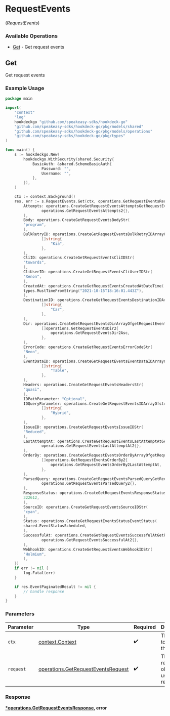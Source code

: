 # RequestEvents
(*RequestEvents*)

### Available Operations

* [Get](#get) - Get request events

## Get

Get request events

### Example Usage

```go
package main

import(
	"context"
	"log"
	hookdeckgo "github.com/speakeasy-sdks/hookdeck-go"
	"github.com/speakeasy-sdks/hookdeck-go/pkg/models/shared"
	"github.com/speakeasy-sdks/hookdeck-go/pkg/models/operations"
	"github.com/speakeasy-sdks/hookdeck-go/pkg/types"
)

func main() {
    s := hookdeckgo.New(
        hookdeckgo.WithSecurity(shared.Security{
            BasicAuth: &shared.SchemeBasicAuth{
                Password: "",
                Username: "",
            },
        }),
    )

    ctx := context.Background()
    res, err := s.RequestEvents.Get(ctx, operations.GetRequestEventsRequest{
        Attempts: operations.CreateGetRequestEventsAttemptsGetRequestEventsAttempts2(
                operations.GetRequestEventsAttempts2{},
        ),
        Body: operations.CreateGetRequestEventsBodyStr(
        "program",
        ),
        BulkRetryID: operations.CreateGetRequestEventsBulkRetryIDArrayOfstr(
                []string{
                    "Kia",
                },
        ),
        CliID: operations.CreateGetRequestEventsCliIDStr(
        "towards",
        ),
        CliUserID: operations.CreateGetRequestEventsCliUserIDStr(
        "Xenon",
        ),
        CreatedAt: operations.CreateGetRequestEventsCreatedAtDateTime(
        types.MustTimeFromString("2021-10-15T18:16:01.443Z"),
        ),
        DestinationID: operations.CreateGetRequestEventsDestinationIDArrayOfstr(
                []string{
                    "Car",
                },
        ),
        Dir: operations.CreateGetRequestEventsDirArrayOfgetRequestEventsDir2(
                []operations.GetRequestEventsDir2{
                    operations.GetRequestEventsDir2Asc,
                },
        ),
        ErrorCode: operations.CreateGetRequestEventsErrorCodeStr(
        "Neon",
        ),
        EventDataID: operations.CreateGetRequestEventsEventDataIDArrayOfstr(
                []string{
                    "Table",
                },
        ),
        Headers: operations.CreateGetRequestEventsHeadersStr(
        "quasi",
        ),
        IDPathParameter: "Optional",
        IDQueryParameter: operations.CreateGetRequestEventsIDArrayOfstr(
                []string{
                    "Hybrid",
                },
        ),
        IssueID: operations.CreateGetRequestEventsIssueIDStr(
        "Reduced",
        ),
        LastAttemptAt: operations.CreateGetRequestEventsLastAttemptAtGetRequestEventsLastAttemptAt2(
                operations.GetRequestEventsLastAttemptAt2{},
        ),
        OrderBy: operations.CreateGetRequestEventsOrderByArrayOfgetRequestEventsOrderBy2(
                []operations.GetRequestEventsOrderBy2{
                    operations.GetRequestEventsOrderBy2LastAttemptAt,
                },
        ),
        ParsedQuery: operations.CreateGetRequestEventsParsedQueryGetRequestEventsParsedQuery2(
                operations.GetRequestEventsParsedQuery2{},
        ),
        ResponseStatus: operations.CreateGetRequestEventsResponseStatusInteger(
        322612,
        ),
        SourceID: operations.CreateGetRequestEventsSourceIDStr(
        "cyan",
        ),
        Status: operations.CreateGetRequestEventsStatusEventStatus(
        shared.EventStatusScheduled,
        ),
        SuccessfulAt: operations.CreateGetRequestEventsSuccessfulAtGetRequestEventsSuccessfulAt2(
                operations.GetRequestEventsSuccessfulAt2{},
        ),
        WebhookID: operations.CreateGetRequestEventsWebhookIDStr(
        "Holmium",
        ),
    })
    if err != nil {
        log.Fatal(err)
    }

    if res.EventPaginatedResult != nil {
        // handle response
    }
}
```

### Parameters

| Parameter                                                                                | Type                                                                                     | Required                                                                                 | Description                                                                              |
| ---------------------------------------------------------------------------------------- | ---------------------------------------------------------------------------------------- | ---------------------------------------------------------------------------------------- | ---------------------------------------------------------------------------------------- |
| `ctx`                                                                                    | [context.Context](https://pkg.go.dev/context#Context)                                    | :heavy_check_mark:                                                                       | The context to use for the request.                                                      |
| `request`                                                                                | [operations.GetRequestEventsRequest](../../models/operations/getrequesteventsrequest.md) | :heavy_check_mark:                                                                       | The request object to use for the request.                                               |


### Response

**[*operations.GetRequestEventsResponse](../../models/operations/getrequesteventsresponse.md), error**

